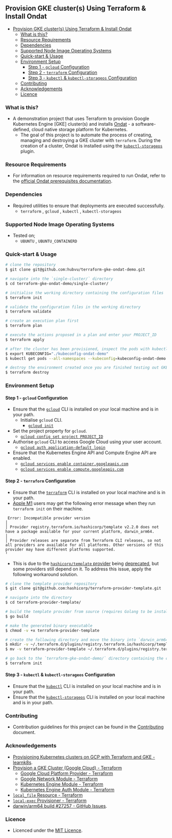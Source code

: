 ## Provision GKE cluster(s) Using Terraform & Install Ondat

- [Provision GKE cluster(s) Using Terraform & Install Ondat](#provision-gke-clusters-using-terraform--install-ondat)
  - [What is this?](#what-is-this)
  - [Resource Requirements](#resource-requirements)
  - [Dependencies](#dependencies)
  - [Supported Node Image Operating Systems](#supported-node-image-operating-systems)
  - [Quick-start & Usage](#quick-start--usage)
  - [Environment Setup](#environment-setup)
    - [Step 1 - `gcloud` Configuration](#step-1---gcloud-configuration)
    - [Step 2 - `terraform` Configuration](#step-2---terraform-configuration)
    - [Step 3 - `kubectl` & `kubectl-storageos` Configuration](#step-3---kubectl--kubectl-storageos-configuration)
  - [Contributing](#contributing)
  - [Acknowledgements](#acknowledgements)
  - [Licence](#licence)

### What is this?

* A demonstration project that uses Terraform to provision Google Kubernetes Engine [GKE] cluster(s) and installs [Ondat](https://www.ondat.io/) - a software-defined, cloud native storage platform for Kubernetes.
  * The goal of this project is to automate the process of creating, managing and destroying a GKE cluster with `terraform`. During the creation of a cluster, Ondat is installed using the [`kubectl-storageos`](https://github.com/storageos/kubectl-storageos) plugin.  

### Resource Requirements

* For information on resource requirements required to run Ondat, refer to the [official Ondat prerequisites documentation](https://docs.ondat.io/docs/prerequisites/).

### Dependencies

* Required utilities to ensure that deployments are executed successfully.
  * `terraform` , `gcloud` , `kubectl` , `kubectl-storageos`

### Supported Node Image Operating Systems

* Tested on;
  * `UBUNTU` , `UBUNTU_CONTAINERD`

### Quick-start & Usage

```bash
# clone the repository
$ git clone git@github.com:hubvu/terraform-gke-ondat-demo.git

# navigate into the `single-cluster/` directory
$ cd terraform-gke-ondat-demo/single-cluster/

# initialise the working directory containing the configuration files
$ terraform init

# validate the configuration files in the working directory
$ terraform validate

# create an execution plan first
$ terraform plan

# execute the actions proposed in a plan and enter your PROJECT_ID
$ terraform apply

# after the cluster has been provisioned, inspect the pods with kubectl and the generated kubeconfig file
$ export KUBECONFIG="./kubeconfig-ondat-demo"
$ kubectl get pods --all-namespaces --kubeconfig=kubeconfig-ondat-demo

# destroy the environment created once you are finished testing out GKE & Ondat
$ terraform destroy
```

### Environment Setup

#### Step 1 - `gcloud` Configuration

* Ensure that the [`gcloud`](https://cloud.google.com/sdk/docs/install) CLI is installed on your local machine and is in your path. 
  * Initialise `gcloud` CLI.
    * [`gcloud init`](https://cloud.google.com/sdk/gcloud/reference/init)
* Set the project property for `gcloud`.
  * [`gcloud config set project PROJECT_ID`](https://cloud.google.com/sdk/gcloud/reference/config/set)
* Authorise `gcloud` CLI to access Google Cloud using your user account.
  * [`gcloud auth application-default login`](https://cloud.google.com/sdk/gcloud/reference/auth/login)
* Ensure that the Kubernetes Engine API and Compute Engine API are enabled.
  * [`gcloud services enable container.googleapis.com`](https://cloud.google.com/kubernetes-engine/docs/reference/rest)
  * [`gcloud services enable compute.googleapis.com`](https://cloud.google.com/compute/docs/reference/rest/v1)

#### Step 2 - `terraform` Configuration

* Ensure that the [`terraform`](https://learn.hashicorp.com/tutorials/terraform/install-cli) CLI is installed on your local machine and is in your path.
* [Apple M1](https://en.wikipedia.org/wiki/Apple_M1) users may get the following error message when they run `terraform init` on their machine.

```
 Error: Incompatible provider version
│
│ Provider registry.terraform.io/hashicorp/template v2.2.0 does not have a package available for your current platform, darwin_arm64.
│
│ Provider releases are separate from Terraform CLI releases, so not all providers are available for all platforms. Other versions of this provider may have different platforms supported.
╵
```

* This is due to the [`hashicorp/template` provider](https://github.com/hashicorp/terraform/issues/27257#issuecomment-825102330) being [deprecated](https://registry.terraform.io/providers/hashicorp/template/latest/docs#deprecation), but some providers still depend on it. To address this issue, apply the following workaround solution.

```bash
# clone the template provider repository
$ git clone git@github.com:hashicorp/terraform-provider-template.git

# navigate into the directory
$ cd terraform-provider-template/

# build the template provider from source (requires Golang to be installed)
$ go build

# make the generated binary executable
$ chmod -v +x terraform-provider-template

# create the following directory and move the binary into `darwin_arm64/`
$ mkdir -v ~/.terraform.d/plugins/registry.terraform.io/hashicorp/template/2.2.0/darwin_arm64/
$ mv -v terraform-provider-template ~/.terraform.d/plugins/registry.terraform.io/hashicorp/template/2.2.0/darwin_arm64/

# go back to the `terraform-gke-ondat-demo/` directory containing the configuration files and initialise again
$ terraform init
```

#### Step 3 - `kubectl` & `kubectl-storageos` Configuration

* Ensure that the [`kubectl`](https://kubernetes.io/docs/tasks/tools/#kubectl) CLI is installed on your local machine and is in your path.
* Ensure that the [`kubectl-storageos`](https://github.com/storageos/kubectl-storageos/releases) CLI is installed on your local machine and is in your path.

### Contributing

* Contribution guidelines for this project can be found in the [Contributing](./CONTRIBUTING.md) document.

### Acknowledgements

* [Provisioning Kubernetes clusters on GCP with Terraform and GKE - learnk8s](https://learnk8s.io/terraform-gke).
* [Provision a GKE Cluster (Google Cloud) - Terraform](https://learn.hashicorp.com/tutorials/terraform/gke)
  * [Google Cloud Platform Provider - Terraform](https://registry.terraform.io/providers/hashicorp/google/latest/docs)
  * [Google Network Module - Terraform](https://registry.terraform.io/modules/terraform-google-modules/network/google/latest)
  * [Kubernetes Engine Module - Terraform](https://registry.terraform.io/modules/terraform-google-modules/kubernetes-engine/google/latest)
  * [Kubernetes Engine Auth Module - Terraform](https://registry.terraform.io/modules/terraform-google-modules/kubernetes-engine/google/latest/submodules/auth)
* [`local_file` Resource - Terraform](https://registry.terraform.io/providers/hashicorp/local/latest/docs/resources/file)
* [`local-exec` Provisioner - Terraform](https://www.terraform.io/docs/language/resources/provisioners/local-exec.html)
* [darwin/arm64 build #27257 - GitHub Issues](https://github.com/hashicorp/terraform/issues/27257).

### Licence

* Licenced under the [MIT Licence](./LICENSE).
